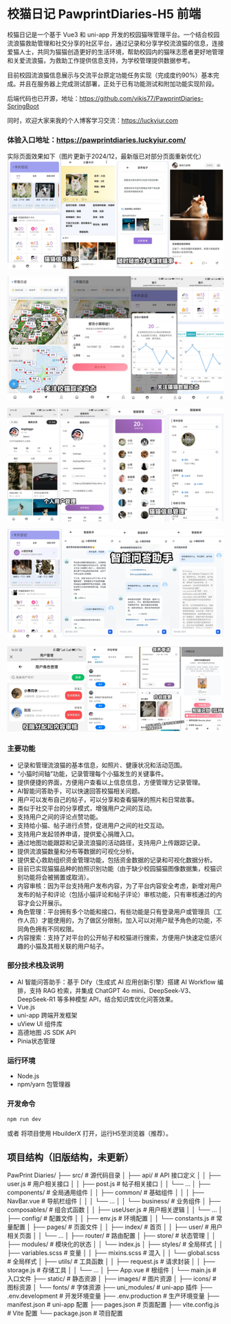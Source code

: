 # 校猫日记 PawprintDiaries-H5 前端
校猫日记是一个基于 Vue3 和 uni-app 开发的校园猫咪管理平台。一个结合校园流浪猫救助管理和社交分享的社区平台，通过记录和分享学校流浪猫的信息，连接爱猫人士，共同为猫猫创造更好的生活环境，帮助校园内的猫咪志愿者更好地管理和关爱流浪猫，为救助工作提供信息支持，为学校管理提供数据参考。

目前校园流浪猫信息展示与交流平台原定功能任务实现（完成度约90%）基本完成。并且在服务器上完成测试部署，正处于已有功能测试和附加功能实现阶段。

后端代码也已开源，地址：https://github.com/vikis77/PawprintDiaries-SpringBoot

同时，欢迎大家来我的个人博客学习交流：https://luckyiur.com

### 体验入口地址：https://pawprintdiaries.luckyiur.com/ 
实际页面效果如下（图片更新于2024/12，最新版已对部分页面重新优化）
![pic1_20250207234240](pic1_20250207234240.jpg)

![pic2_20250207234256](pic2_20250207234256.jpg)

![pic3_20250207234307](pic3_20250207234307.jpg)

![pic5_20250211221456](pic5_20250211221456.jpg)

![pic4_20250207234318](pic4_20250207234318.jpg)

### 主要功能
- 记录和管理流浪猫的基本信息，如照片、健康状况和活动范围。
- “小猫时间轴”功能，记录管理每个小猫发生的关键事件。
- 提供便捷的界面，方便用户查看以上信息信息，方便管理方记录管理。
- AI智能问答助手，可以快速回答校猫相关问题。
- 用户可以发布自己的帖子，可以分享和查看猫咪的照片和日常故事。
- 类似于社交平台的分享模式，增强用户之间的互动。
- 支持用户之间的评论点赞功能。
- 支持给小猫、帖子进行点赞，促进用户之间的社交互动。
- 支持用户发起领养申请，提供爱心捐赠入口。
- 通过地图功能跟踪和记录流浪猫的活动路径，支持用户上传跟踪记录。
- 提供流浪猫数量和分布等数据的可视化分析。
- 提供爱心救助组织资金管理功能，包括资金数据的记录和可视化数据分析。
- 目前已实现猫猫品种的拍照识别功能（由于缺少校园猫猫图像数据集，校猫识别功能将会被搁置或取消）。
- 内容审核：因为平台支持用户发布内容，为了平台内容安全考虑，新增对用户发布的帖子和评论（包括小猫评论和帖子评论）审核功能，只有审核通过的内容才会公开展示。
- 角色管理：平台拥有多个功能和接口，有些功能是只有登录用户或管理员（工作人员）才能使用的，为了做区分限制，加入可以对用户赋予角色的功能，不同角色拥有不同权限。 
- 内容搜索：支持了对平台的公开帖子和校猫进行搜索，方便用户快速定位感兴趣的小猫及其相关联的用户帖子。


### 部分技术栈及说明
- AI 智能问答助手：基于 Dify（生成式 AI 应用创新引擎）搭建 AI Workflow 编排，支持 RAG 检索，并集成 ChatGPT 4o mini、DeepSeek-V3、DeepSeek-R1 等多种模型 API，结合知识库优化问答效果。
- Vue.js
- uni-app 跨端开发框架
- uView UI 组件库
- 高德地图 JS SDK API
- Pinia状态管理

### 运行环境
- Node.js
- npm/yarn 包管理器

### 开发命令
```bash
npm run dev
```
或者
将项目使用 HbuilderX 打开，运行H5至浏览器（推荐）。

## 项目结构（旧版结构，未更新）
PawPrint Diaries/
├── src/                      # 源代码目录
│   ├── api/                  # API 接口定义
│   │   ├── user.js          # 用户相关接口
│   │   ├── post.js          # 帖子相关接口
│   │   └── ...
│   ├── components/          # 全局通用组件
│   │   ├── common/         # 基础组件
│   │   │   ├── NavBar.vue  # 导航栏组件
│   │   │   └── ...
│   │   └── business/       # 业务组件
│   ├── composables/        # 组合式函数
│   │   ├── useUser.js      # 用户相关逻辑
│   │   └── ...
│   ├── config/             # 配置文件
│   │   ├── env.js          # 环境配置
│   │   └── constants.js    # 常量配置
│   ├── pages/              # 页面文件
│   │   ├── index/         # 首页
│   │   ├── user/          # 用户相关页面
│   │   └── ...
│   ├── router/             # 路由配置
│   ├── store/              # 状态管理
│   │   ├── modules/       # 模块化的状态
│   │   └── index.js
│   ├── styles/             # 全局样式
│   │   ├── variables.scss  # 变量
│   │   ├── mixins.scss    # 混入
│   │   └── global.scss    # 全局样式
│   ├── utils/              # 工具函数
│   │   ├── request.js     # 请求封装
│   │   ├── storage.js     # 存储工具
│   │   └── ...
│   ├── App.vue            # 根组件
│   └── main.js            # 入口文件
├── static/                 # 静态资源
│   ├── images/            # 图片资源
│   ├── icons/             # 图标资源
│   └── fonts/             # 字体资源
├── uni_modules/           # uni-app 插件
├── .env.development       # 开发环境变量
├── .env.production        # 生产环境变量
├── manifest.json          # uni-app 配置
├── pages.json            # 页面配置
├── vite.config.js        # Vite 配置
└── package.json          # 项目配置
    
